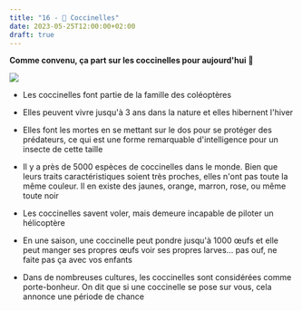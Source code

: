 ```yaml
---
title: "16 - 🐞 Coccinelles"
date: 2023-05-25T12:00:00+02:00
draft: true
---
```


**Comme convenu, ça part sur les coccinelles pour aujourd'hui 🐞**

![](https://lemagdesanimaux.ouest-france.fr/images/dossiers/2020-03/coccinelle-095902.jpg)

- Les coccinelles font partie de la famille des coléoptères

- Elles peuvent vivre jusqu'à 3 ans dans la nature et elles hibernent l'hiver

- Elles font les mortes en se mettant sur le dos pour se protéger des prédateurs, ce qui est une forme remarquable d'intelligence pour un insecte de cette taille

- Il y a près de 5000 espèces de coccinelles dans le monde. Bien que leurs traits caractéristiques soient très proches, elles n'ont pas toute la même couleur. Il en existe des jaunes, orange, marron, rose, ou même toute noir  

- Les coccinelles savent voler, mais demeure incapable de piloter un hélicoptère  

- En une saison, une coccinelle peut pondre jusqu'à 1000 œufs et elle peut manger ses propres œufs voir ses propres larves... pas ouf, ne faite pas ça avec vos enfants

- Dans de nombreuses cultures, les coccinelles sont considérées comme porte-bonheur. On dit que si une coccinelle se pose sur vous, cela annonce une période de chance
